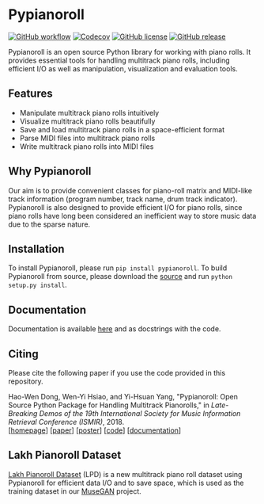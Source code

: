 Pypianoroll
===========

[![GitHub workflow](https://img.shields.io/github/workflow/status/salu133445/pypianoroll/Testing)](https://github.com/salu133445/pypianoroll/actions)
[![Codecov](https://img.shields.io/codecov/c/github/salu133445/pypianoroll)](https://codecov.io/gh/salu133445/pypianoroll)
[![GitHub license](https://img.shields.io/github/license/salu133445/pypianoroll)](https://github.com/salu133445/pypianoroll/blob/main/LICENSE)
[![GitHub release](https://img.shields.io/github/v/release/salu133445/pypianoroll)](https://github.com/salu133445/pypianoroll/releases)


Pypianoroll is an open source Python library for working with piano rolls. It provides essential tools for handling multitrack piano rolls, including efficient I/O as well as manipulation, visualization and evaluation tools.


Features
--------

- Manipulate multitrack piano rolls intuitively
- Visualize multitrack piano rolls beautifully
- Save and load multitrack piano rolls in a space-efficient format
- Parse MIDI files into multitrack piano rolls
- Write multitrack piano rolls into MIDI files


Why Pypianoroll
---------------

Our aim is to provide convenient classes for piano-roll matrix and MIDI-like track information (program number, track name, drum track indicator). Pypianoroll is also designed to provide efficient I/O for piano rolls, since piano rolls have long been considered an inefficient way to store music data due to the sparse nature.


Installation
------------

To install Pypianoroll, please run `pip install pypianoroll`. To build Pypianoroll from source, please download the [source](https://github.com/salu133445/pypianoroll/releases) and run `python setup.py install`.


Documentation
-------------

Documentation is available [here](https://salu133445.github.io/pypianoroll) and as docstrings with the code.


Citing
------

Please cite the following paper if you use the code provided in this repository.

Hao-Wen Dong, Wen-Yi Hsiao, and Yi-Hsuan Yang, "Pypianoroll: Open Source Python Package for Handling Multitrack Pianorolls," in _Late-Breaking Demos of the 19th International Society for Music Information Retrieval Conference (ISMIR)_, 2018.<br>
[[homepage](https://salu133445.github.io/pypianoroll/)]
[[paper](https://salu133445.github.io/pypianoroll/pdf/pypianoroll_ismir2018_lbd_paper.pdf)]
[[poster](https://salu133445.github.io/pypianoroll/pdf/pypianoroll_ismir2018_lbd_poster.pdf)]
[[code](https://github.com/salu133445/pypianoroll)]
[[documentation](https://salu133445.github.io/pypianoroll/)]


Lakh Pianoroll Dataset
----------------------

[Lakh Pianoroll Dataset](https://salu133445.github.io/musegan/dataset) (LPD) is a new multitrack piano roll dataset using Pypianoroll for efficient data I/O and to save space, which is used as the training dataset in our [MuseGAN](https://salu133445.github.io/musegan) project.
